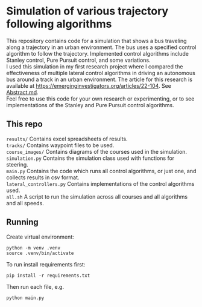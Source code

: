 # Simulation of various trajectory following algorithms
This repository contains code for a simulation that shows a bus traveling along a trajectory in an urban environment. The bus uses a specified control algorithm to follow the trajectory. Implemented control algorithms include Stanley control, Pure Pursuit control, and some variations.
<br>
I used this simulation in my first research project where I compared the effectiveness of multiple lateral control algorithms in driving an autonomous bus around a track in an urban environment. The article for this research is available at <a>https://emerginginvestigators.org/articles/22-104</a>. See <a href="Abstract.md">Abstract.md</a>.
<br>
Feel free to use this code for your own research or experimenting, or to see implementations of the Stanley and Pure Pursuit control algorithms.

## This repo
```results/``` Contains excel spreadsheets of results.<br>
```tracks/``` Contains waypoint files to be used.<br>
```course_images/``` Contains diagrams of the courses used in the simulation. <br>
```simulation.py``` Contains the simulation class used with functions for steering.<br>
```main.py``` Contains the code which runs all control algorithms, or just one, and collects results in csv format.<br>
```lateral_controllers.py``` Contains implementations of the control algorithms used.<br>
```all.sh``` A script to run the simulation across all courses and all algorithms and all speeds.<br>

## Running
Create virtual environment: <br>
```
python -m venv .venv
source .venv/bin/activate
```
To run install requirements first:
```
pip install -r requirements.txt
```
Then run each file, e.g.
```
python main.py
```
